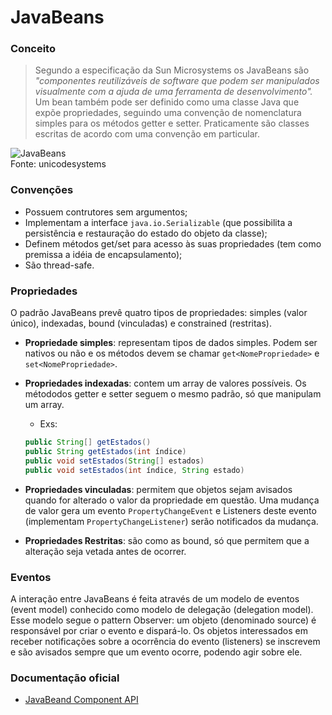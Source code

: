 # JavaBeans 


### Conceito  

> Segundo a especificação da Sun Microsystems os JavaBeans são *"componentes reutilizáveis de software que podem ser manipulados visualmente com a ajuda de uma ferramenta de desenvolvimento".*  
> Um bean também pode ser definido como uma classe Java que expõe propriedades, seguindo uma convenção de nomenclatura simples para os métodos getter e setter. Praticamente são classes escritas de acordo com uma convenção em particular.

![JavaBeans](http://www.unicodesystems.us/img/core-img/javabeans1.png)  
Fonte: unicodesystems  

### Convenções

- Possuem contrutores sem argumentos;  
- Implementam a interface `java.io.Serializable` (que possibilita a persistência e restauração do estado do objeto da classe);  
- Definem métodos get/set para acesso às suas propriedades (tem como premissa a idéia de encapsulamento);  
- São thread-safe.

### Propriedades  

O padrão JavaBeans prevê quatro tipos de propriedades: simples (valor único), indexadas, bound (vinculadas) e constrained (restritas).

- **Propriedade simples**: representam tipos de dados simples. Podem ser nativos ou não e os métodos devem se chamar `get<NomePropriedade>` e `set<NomePropriedade>`.  

- **Propriedades indexadas**: contem um array de valores possíveis. Os métododos getter e setter seguem o mesmo padrão, só que manipulam um array.  
    - Exs:  
    ```java
    public String[] getEstados()
    public String getEstados(int índice)
    public void setEstados(String[] estados)
    public void setEstados(int índice, String estado)
    ```  

- **Propriedades vinculadas**: permitem que objetos sejam avisados quando for alterado o valor da propriedade em questão. Uma mudança de valor gera um evento `PropertyChangeEvent` e Listeners deste evento (implementam `PropertyChangeListener`) serão notificados da mudança.  

- **Propriedades Restritas**: são como as bound, só que permitem que a alteração seja vetada antes de ocorrer.  

### Eventos

A interação entre JavaBeans é feita através de um modelo de eventos (event model) conhecido como modelo de delegação (delegation model). Esse modelo segue o pattern Observer: um objeto (denominado source) é responsável por criar o evento e dispará-lo. Os objetos interessados em receber notificações sobre a ocorrência do evento (listeners) se inscrevem e são avisados sempre que um evento ocorre, podendo agir sobre ele.  

### Documentação oficial

- [JavaBeand Component API](https://docs.oracle.com/javase/8/docs/technotes/guides/beans/index.html)

